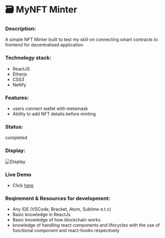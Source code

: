 # 🗃 MyNFT Minter

### Description:
 A simple NFT Minter built to test my skill on connecting smart contracts to frontend for decentralised application

### Technology stack:
* ReactJS
* Etherjs
* CSS3
* Netlify


### Features:
* users connect wallet with metamask
* Ability to add NFT details before minting



### Status:
completed


### Display: 
![Display](https://res.cloudinary.com/rririsrisurisux/image/upload/v1657083463/IMG_20220706_052434_qqnae9.jpg)


### Live Demo
  * Click [here](https://isaac-nft-minter.netlify.app/)



### Reqirement & Resources for development: 
 * Any IDE (VSCode, Bracket, Atom, Sublime e.t.c)
 * Basic knowledge in  ReactJs
 * Basic knowledge of how blockchain works
 * knowledge of handling  react components and lifecycles with the use of functional component and react-hooks respectively 



